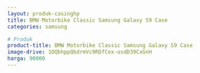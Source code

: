 ```yaml
---
layout: produk-casinghp
title: BMW Motorbike Classic Samsung Galaxy S9 Case
categories: samsung

# Produk
product-title: BMW Motorbike Classic Samsung Galaxy S9 Case
image-drive: 1OQbhppQbdrmVc9RDfCex-osdD39CxGnH
harga: 90000
---
```

